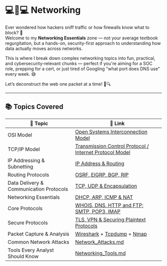 # 💻🔗💻 Networking

Ever wondered how hackers sniff traffic or how firewalls know what to block? 🤔  
Welcome to my **Networking Essentials** zone — not your average textbook regurgitation, but a hands-on, security-first approach to understanding how data actually moves across networks.  

This is where I break down complex networking topics into fun, practical, and cybersecurity-relevant chunks — perfect if you're aiming for a SOC role, prepping for a cert, or just tired of Googling "what port does DNS use" every week. 😅

Let’s deconstruct the web one packet at a time! 🧵🔍

--- 

## 📚 Topics Covered

| 📌 Topic | 🔗 Link |
|----------|---------|
| OSI Model | [Open Systems Interconnection Model](https://github.com/Dee-Techie/Cybersecurity-Portfolio/blob/main/Write-Ups/OSI_Model.md) |
| TCP/IP Model | [Transmission Control Protocol / Internet Protocol Model](https://github.com/Dee-Techie/Cybersecurity-Portfolio/blob/main/Write-Ups/TCP_IP_Model.md) |
| IP Addressing & Subnetting | [IP Address & Routing](https://github.com/Dee-Techie/Cybersecurity-Portfolio/blob/main/Write-Ups/IP_Subnetting.md) |
| Routing Protocols | [OSRF, EIGRP, BGP, RIP](https://github.com/Dee-Techie/Cybersecurity-Portfolio/blob/main/Write-Ups/Routing_Protocols.md) |
| Data Delivery & Communication Protocols | [TCP, UDP & Encapsulation](https://github.com/Dee-Techie/Cybersecurity-Portfolio/blob/main/Write-Ups/TCP_UDP_Encapsulation.md) |
| Networking Essentials | [DHCP, ARP, ICMP & NAT](https://github.com/Dee-Techie/Cybersecurity-Portfolio/blob/main/Write-Ups/Networking_Essentials.md) |
| Core Protocols | [WHOIS, DNS, HTTP and FTP; SMTP, POP3, IMAP](https://github.com/Dee-Techie/Cybersecurity-Portfolio/blob/main/Write-Ups/Core_Protocols.md) |
| Secure Protocols | [TLS, VPN & Securing Plaintext Protocols](https://github.com/Dee-Techie/Cybersecurity-Portfolio/blob/main/Write-Ups/Secure_Protocols.md) |
| Packet Capture & Analysis | [Wireshark](https://github.com/Dee-Techie/Cybersecurity-Portfolio/edit/main/Write-Ups/Packet_Capture_and_Analysis.md) + [Tcpdump](https://github.com/Dee-Techie/Cybersecurity-Portfolio/blob/main/Write-Ups/Tcpdump.md) + [Nmap](https://github.com/Dee-Techie/Cybersecurity-Portfolio/blob/main/Write-Ups/Nmap.md)|
| Common Network Attacks | [Network_Attacks.md]() |
| Tools Every Analyst Should Know | [Networking_Tools.md]() |

